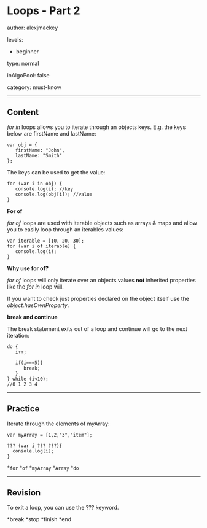 # Loops - Part 2
author: alexjmackey

levels:

  - beginner

type: normal

inAlgoPool: false

category: must-know

---
## Content

*for in* loops allows you to iterate through an objects keys. E.g. the keys below are firstName and lastName:

```
var obj = {
   firstName: "John",
   lastName: "Smith"
};
```

The keys can be used to get the value:
```
for (var i in obj) {
   console.log(i); //key  
   console.log(obj[i]); //value 
}
```

**For of**

*for of* loops are used with iterable objects such as arrays & maps and allow you to easily loop through an iterables values:

```
var iterable = [10, 20, 30];
for (var i of iterable) {
   console.log(i);
}
```

**Why use for of?**

*for of* loops will only iterate over an objects values **not** inherited properties like the *for in* loop will. 

If you want to check just properties declared on the object itself use the  *object.hasOwnProperty*.

**break and continue**

The break statement exits out of a loop and continue will go to the next iteration:

```
do {
   i++;

   if(i===5){
      break;
   }  
} while (i<10);
//0 1 2 3 4

```

---
## Practice

Iterate through the elements of myArray:
```
var myArray = [1,2,"3","item"];

??? (var i ??? ???){
  console.log(i);
}
```
*`for`
*`of`
*`myArray`
*`Array`
*`do`

---
## Revision

To exit a loop, you can use the ??? keyword.

*break
*stop
*finish
*end